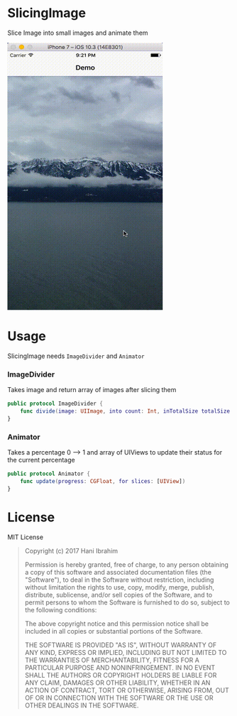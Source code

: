 # SlicingImage
Slice Image into small images and animate them

![](https://github.com/hani-ibrahim/SlicingImage/raw/master/fade.gif)

# Usage
SlicingImage needs `ImageDivider` and `Animator`

### ImageDivider
Takes image and return array of images after slicing them
```swift
public protocol ImageDivider {
    func divide(image: UIImage, into count: Int, inTotalSize totalSize: CGSize) -> [UIView]
}
```

### Animator
Takes a percentage 0 --> 1 and array of UIViews to update their status for the current percentage
```swift
public protocol Animator {
    func update(progress: CGFloat, for slices: [UIView])
}
```

# License
MIT License

> Copyright (c) 2017 Hani Ibrahim
> 
> Permission is hereby granted, free of charge, to any person obtaining a copy
> of this software and associated documentation files (the "Software"), to deal
> in the Software without restriction, including without limitation the rights
> to use, copy, modify, merge, publish, distribute, sublicense, and/or sell
> copies of the Software, and to permit persons to whom the Software is
> furnished to do so, subject to the following conditions:
> 
> The above copyright notice and this permission notice shall be included in all
> copies or substantial portions of the Software.
> 
> THE SOFTWARE IS PROVIDED "AS IS", WITHOUT WARRANTY OF ANY KIND, EXPRESS OR
> IMPLIED, INCLUDING BUT NOT LIMITED TO THE WARRANTIES OF MERCHANTABILITY,
> FITNESS FOR A PARTICULAR PURPOSE AND NONINFRINGEMENT. IN NO EVENT SHALL THE
> AUTHORS OR COPYRIGHT HOLDERS BE LIABLE FOR ANY CLAIM, DAMAGES OR OTHER
> LIABILITY, WHETHER IN AN ACTION OF CONTRACT, TORT OR OTHERWISE, ARISING FROM,
> OUT OF OR IN CONNECTION WITH THE SOFTWARE OR THE USE OR OTHER DEALINGS IN THE
> SOFTWARE.

